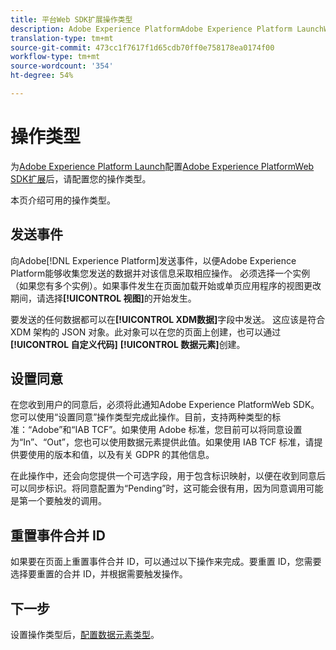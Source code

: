 ```yaml
---
title: 平台Web SDK扩展操作类型
description: Adobe Experience PlatformAdobe Experience Platform LaunchWeb SDK扩展操作类型
translation-type: tm+mt
source-git-commit: 473cc1f7617f1d65cdb70ff0e758178ea0174f00
workflow-type: tm+mt
source-wordcount: '354'
ht-degree: 54%

---
```



# 操作类型

为[Adobe Experience Platform Launch](https://experienceleague.adobe.com/docs/launch.html)配置[Adobe Experience PlatformWeb SDK扩展](web-sdk-extension.md)后，请配置您的操作类型。

本页介绍可用的操作类型。

## 发送事件

向Adobe[!DNL Experience Platform]发送事件，以便Adobe Experience Platform能够收集您发送的数据并对该信息采取相应操作。 必须选择一个实例（如果您有多个实例）。如果事件发生在页面加载开始或单页应用程序的视图更改期间，请选择&#x200B;**[!UICONTROL 视图]**&#x200B;的开始发生。

要发送的任何数据都可以在&#x200B;**[!UICONTROL XDM数据]**&#x200B;字段中发送。 这应该是符合 XDM 架构的 JSON 对象。此对象可以在您的页面上创建，也可以通过&#x200B;**[!UICONTROL 自定义代码]** **[!UICONTROL 数据元素]**&#x200B;创建。

## 设置同意

在您收到用户的同意后，必须将此通知Adobe Experience PlatformWeb SDK。 您可以使用“设置同意”操作类型完成此操作。目前，支持两种类型的标准：“Adobe”和“IAB TCF”。如果使用 Adobe 标准，您目前可以将同意设置为“In”、“Out”，您也可以使用数据元素提供此值。如果使用 IAB TCF 标准，请提供要使用的版本和值，以及有关 GDPR 的其他信息。

在此操作中，还会向您提供一个可选字段，用于包含标识映射，以便在收到同意后可以同步标识。将同意配置为“Pending”时，这可能会很有用，因为同意调用可能是第一个要触发的调用。

## 重置事件合并 ID

如果要在页面上重置事件合并 ID，可以通过以下操作来完成。要重置 ID，您需要选择要重置的合并 ID，并根据需要触发操作。

## 下一步

设置操作类型后，[配置数据元素类型](data-element-types.md)。